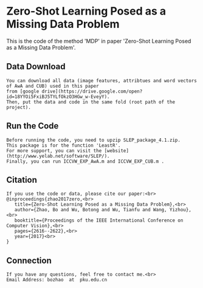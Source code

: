# Zero-Shot Learning Posed as a Missing Data Problem

This is the code of the method 'MDP' in paper 'Zero-Shot Learning Posed as a Missing Data Problem'.

## Data Download
	You can download all data (image features, attribtues and word vectors of AwA and CUB) used in this paper 
	from [google drive](https://drive.google.com/open?id=18YYOi5FxiBJ5TYLfOkzO3HGw_w-EveyY). 
	Then, put the data and code in the same fold (root path of the project).

## Run the Code
	Before running the code, you need to upzip SLEP_package_4.1.zip. 
	This package is for the function 'LeastR'. 
	For more support, you can visit the [website](http://www.yelab.net/software/SLEP/). 
	Finally, you can run ICCVW_EXP_AwA.m and ICCVW_EXP_CUB.m . 

## Citation
	If you use the code or data, please cite our paper:<br>
	@inproceedings{zhao2017zero,<br>
	   title={Zero-Shot Learning Posed as a Missing Data Problem},<br>
	   author={Zhao, Bo and Wu, Botong and Wu, Tianfu and Wang, Yizhou},<br>
	   booktitle={Proceedings of the IEEE International Conference on Computer Vision},<br>
	   pages={2616--2622},<br>
	   year={2017}<br>
	}

## Connection
	If you have any questions, feel free to contact me.<br>
	Email Address: bozhao  at  pku.edu.cn
